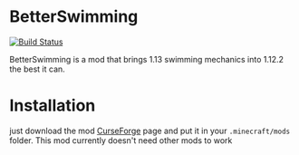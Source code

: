 # BetterSwimming
[![Build Status](https://travis-ci.org/Kaydax/BetterSwiming.svg?branch=master)](https://travis-ci.org/Kaydax/BetterSwiming)

BetterSwimming is a mod that brings 1.13 swimming mechanics into 1.12.2 the best it can.

# Installation
just download the mod [CurseForge](https://www.curseforge.com/minecraft/mc-mods/betterswiming) page and put it in your `.minecraft/mods` folder. This mod currently doesn't need other mods to work
